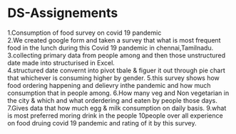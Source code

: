 # DS-Assignements
1.Consumption of food survey on covid 19 pandemic   
2.We created google form and taken a survey that what is most frequent food in the lunch during this Covid 19 pandemic in chennai,Tamilnadu. 
3.collecting primary data from people among and then those unstructured date made into structurised in Excel.  
4.structured date convernt into pivot tbale & figuer it out through pie chart that whichever is consuming higher by gender.
5.this survey shows how food ordering happening and delievry inthe pandemic and how much consumption that in people among.
6.How many veg and Non vegetarian in the city & which and what orderdering and eaten by people those days. 
7.Gives data that how much egg & milk consumption on daily basis. 
9.what is most preferred moring drink in the people 
10people over all experience on food druing covid 19 pandemic and rating of it by this survey.
